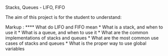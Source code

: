 Stacks, Queues - LIFO, FIFO

The aim of this project is for the student to understand:

Markup : **** What do LIFO and FIFO mean
         * What is a stack, and when to use it
         * What is a queue, and when to use it
         * What are the common implementations of stacks and queues
         * What are the most common use cases of stacks and queues
         * What is the proper way to use global variables
